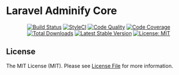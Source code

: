 # Laravel Adminify Core

<div align="center">

[![Build Status](https://github.com/laravel-adminify/core/workflows/tests/badge.svg)](https://github.com/laravel-adminify/core/actions)
[![StyleCI](https://github.styleci.io/repos/313986318/shield?branch=master&style=flat)](https://github.styleci.io/repos/313986318)
[![Code Quality](https://img.shields.io/scrutinizer/g/laravel-adminify/core.svg?style=flat)](https://scrutinizer-ci.com/g/laravel-adminify/core)
[![Code Coverage](https://img.shields.io/scrutinizer/coverage/g/laravel-adminify/core.svg?style=flat)](https://scrutinizer-ci.com/g/laravel-adminify/core/code-structure)
[![Total Downloads](https://poser.pugx.org/laravel-adminify/core/downloads)](https://packagist.org/packages/laravel-adminify/core)
[![Latest Stable Version](https://poser.pugx.org/laravel-adminify/core/v/stable)](https://packagist.org/packages/laravel-adminify/core)
[![License: MIT](https://img.shields.io/badge/License-MIT-brightgreen.svg)](https://opensource.org/licenses/MIT)

</div>

## License

The MIT License (MIT). Please see [License File](LICENSE.md) for more information.
